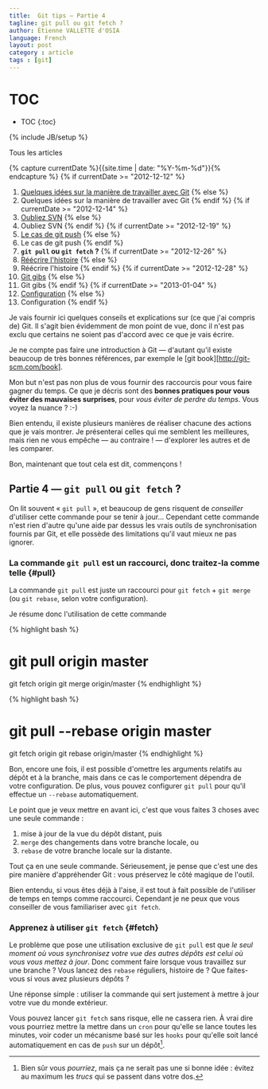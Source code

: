 ```yaml
---
title:  Git tips — Partie 4
tagline: git pull ou git fetch ?
author: Étienne VALLETTE d'OSIA
language: French
layout: post
category : article
tags : [git]
---
```


# TOC
* TOC
{:toc}

{% include JB/setup %}

Tous les articles

{% capture currentDate %}{{site.time | date: "%Y-%m-%d"}}{% endcapture %}
{% if currentDate >= "2012-12-12" %}
1. [Quelques idées sur la manière de travailler avec Git](/article/2012-12-12/git-tips-1)
{% else %}
1. Quelques idées sur la manière de travailler avec Git
{% endif %}
{% if currentDate >= "2012-12-14" %}
2. [Oubliez SVN](/article/2012-12-14/git-tips-2)
{% else %}
2. Oubliez SVN
{% endif %}
{% if currentDate >= "2012-12-19" %}
3. [Le cas de git push](/article/2012-12-18/git-tips-3)
{% else %}
3. Le cas de git push
{% endif %}
4. **`git pull` ou `git fetch` ?**
{% if currentDate >= "2012-12-26" %}
5. [Réécrire l'histoire](/article/2012-12-26/git-tips-5)
{% else %}
5. Réécrire l'histoire
{% endif %}
{% if currentDate >= "2012-12-28" %}
6. [Git gibs](/article/2012-12-28/git-tips-6)
{% else %}
6. Git gibs
{% endif %}
{% if currentDate >= "2013-01-04" %}
7. [Configuration](/article/2013-01-04/git-tips-7)
{% else %}
7. Configuration
{% endif %}

Je vais fournir ici quelques conseils et explications sur (ce que j'ai compris de) Git. Il s'agit bien évidemment de mon point de vue, donc il n'est pas exclu que certains ne soient pas d'accord avec ce que je vais écrire.

Je ne compte pas faire une introduction à Git — d'autant qu'il existe beaucoup de très bonnes références, par exemple le [git book][http://git-scm.com/book].

Mon but n'est pas non plus de vous fournir des raccourcis pour vous faire gagner du temps. Ce que je décris sont des **bonnes pratiques pour vous éviter des mauvaises surprises**, pour _vous éviter de perdre du temps_. Vous voyez la nuance ? :-)

Bien entendu, il existe plusieurs manières de réaliser chacune des actions que je vais montrer. Je présenterai celles qui me semblent les meilleures, mais rien ne vous empêche — au contraire ! — d'explorer les autres et de les comparer.

Bon, maintenant que tout cela est dit, commençons !

## Partie 4 — `git pull` ou `git fetch` ?

On lit souvent « `git pull` », et beaucoup de gens risquent de *conseiller* d'utiliser cette commande pour se tenir à jour… Cependant cette commande n'est rien d'autre qu'une aide par dessus les vrais outils de synchronisation fournis par Git, et elle possède des limitations qu'il vaut mieux ne pas ignorer.

### La commande `git pull` est un raccourci, donc traitez-la comme telle {#pull}

La commande `git pull` est juste un raccourci pour `git fetch` + `git merge` (ou `git rebase`, selon votre configuration).

Je résume donc l'utilisation de cette commande

{% highlight bash %}
 # git pull origin master
git fetch origin
git merge origin/master
{% endhighlight %}

{% highlight bash %}
 # git pull --rebase origin master
git fetch origin
git rebase origin/master
{% endhighlight %}

Bon, encore une fois, il est possible d'omettre les arguments relatifs au dépôt et à la branche, mais dans ce cas le comportement dépendra de votre configuration. De plus, vous pouvez configurer `git pull` pour qu'il effectue un `--rebase` automatiquement.

Le point que je veux mettre en avant ici, c'est que vous faites 3 choses avec une seule commande :

1. mise à jour de la vue du dépôt distant, puis
2. `merge` des changements dans votre branche locale, ou
3. `rebase` de votre branche locale sur la distante.

Tout ça en une seule commande. Sérieusement, je pense que c'est une des pire manière d'appréhender Git : vous préservez le côté magique de l'outil.

Bien entendu, si vous êtes déjà à l'aise, il est tout à fait possible de l'utiliser de temps en temps comme raccourci. Cependant je ne peux que vous conseiller de vous familiariser avec `git fetch`.

### Apprenez à utiliser `git fetch` {#fetch}

Le problème que pose une utilisation exclusive de `git pull` est que _le seul moment où vous synchronisez votre vue des autres dépôts est celui où vous vous mettez à jour_. Donc comment faire lorsque vous travaillez sur une branche ? Vous lancez des `rebase` réguliers, histoire de ? Que faites-vous si vous avez plusieurs dépôts ?

Une réponse simple : utiliser la commande qui sert justement à mettre à jour votre vue du monde extérieur.

Vous pouvez lancer `git fetch` sans risque, elle ne cassera rien. À vrai dire vous pourriez mettre la mettre dans un `cron` pour qu'elle se lance toutes les minutes, voir coder un mécanisme basé sur les `hooks` pour qu'elle soit lancé automatiquement en cas de `push` sur un dépôt[^autofetch].

[^autofetch]: Bien sûr vous _pourriez_, mais ça ne serait pas une si bonne idée : évitez au maximum les _trucs_ qui se passent dans votre dos.
